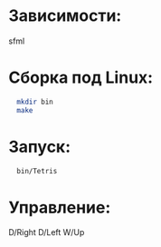 # Зависимости:

sfml

# Сборка под Linux:

```sh
  mkdir bin
  make
```

# Запуск:

```sh
  bin/Tetris
```
# Управление:

D/Right
D/Left
W/Up
